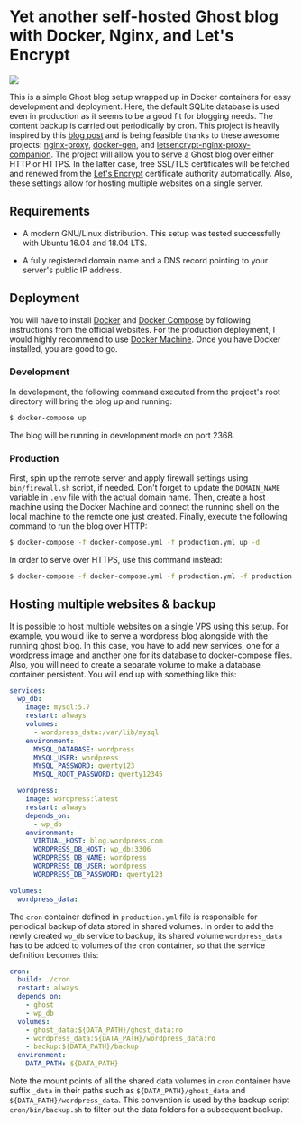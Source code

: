 # Yet another self-hosted Ghost blog with Docker, Nginx, and Let's Encrypt

![](../assets/ghost_docker_nginx.png?raw=true)

This is a simple Ghost blog setup wrapped up in Docker containers for easy development and deployment. Here, the default SQLite database is used even in production as it seems to be a good fit for blogging needs. The content backup is carried out periodically by cron. This project is heavily inspired by this [blog post](https://www.metamost.com/ghost-docker-setup/) and is being feasible thanks to these awesome projects: [nginx-proxy](https://github.com/jwilder/nginx-proxy), [docker-gen](https://github.com/jwilder/docker-gen), and [letsencrypt-nginx-proxy-companion](https://github.com/JrCs/docker-letsencrypt-nginx-proxy-companion). The project will allow you to serve a Ghost blog over either HTTP or HTTPS. In the latter case, free SSL/TLS certificates will be fetched and renewed from the [Let's Encrypt](https://letsencrypt.org/) certificate authority automatically. Also, these settings allow for hosting multiple websites on a single server.

## Requirements

* A modern GNU/Linux distribution. This setup was tested successfully with Ubuntu 16.04 and 18.04 LTS.

* A fully registered domain name and a DNS record pointing to your server's public IP address.

## Deployment

You will have to install [Docker](https://docs.docker.com/install/linux/docker-ce/ubuntu/) and [Docker Compose](https://docs.docker.com/compose/install/) by following instructions from the official websites. For the production deployment, I would highly recommend to use [Docker Machine](https://docs.docker.com/machine/install-machine/). Once you have Docker installed, you are good to go.

### Development

In development, the following command executed from the project's root directory will bring the blog up and running:
```bash
$ docker-compose up
```
The blog will be running in development mode on port 2368.

### Production

First, spin up the remote server and apply firewall settings using `bin/firewall.sh` script, if needed. Don't forget to update the `DOMAIN_NAME` variable in `.env` file with the actual domain name. Then, create a host machine using the Docker Machine and connect the running shell on the local machine to the remote one just created. Finally, execute the following command to run the blog over HTTP:
```bash
$ docker-compose -f docker-compose.yml -f production.yml up -d
```
In order to serve over HTTPS, use this command instead:
```bash
$ docker-compose -f docker-compose.yml -f production.yml -f production.https.yml up -d
```

## Hosting multiple websites & backup

It is possible to host multiple websites on a single VPS using this setup. For example, you would like to serve a wordpress blog alongside with the running ghost blog. In this case, you have to add new services, one for a wordpress image and another one for its database to docker-compose files. Also, you will need to create a separate volume to make a database container persistent. You will end up with something like this:
```yaml
services:
  wp_db:
    image: mysql:5.7
    restart: always
    volumes:
      - wordpress_data:/var/lib/mysql
    environment:
      MYSQL_DATABASE: wordpress
      MYSQL_USER: wordpress
      MYSQL_PASSWORD: qwerty123
      MYSQL_ROOT_PASSWORD: qwerty12345

  wordpress:
    image: wordpress:latest
    restart: always
    depends_on:
      - wp_db
    environment:
      VIRTUAL_HOST: blog.wordpress.com
      WORDPRESS_DB_HOST: wp_db:3306
      WORDPRESS_DB_NAME: wordpress
      WORDPRESS_DB_USER: wordpress
      WORDPRESS_DB_PASSWORD: qwerty123

volumes:
  wordpress_data:
```
The `cron` container defined in `production.yml` file is responsible for periodical backup of data stored in shared volumes. In order to add the newly created `wp_db` service to backup, its shared volume `wordpress_data` has to be added to volumes of the `cron` container, so that the service definition becomes this:
```yaml
cron:
  build: ./cron
  restart: always
  depends_on:
    - ghost
    - wp_db
  volumes:
    - ghost_data:${DATA_PATH}/ghost_data:ro
    - wordpress_data:${DATA_PATH}/wordpress_data:ro
    - backup:${DATA_PATH}/backup
  environment:
    DATA_PATH: ${DATA_PATH}
```
Note the mount points of all the shared data volumes in `cron` container have suffix `_data` in their paths such as `${DATA_PATH}/ghost_data` and `${DATA_PATH}/wordpress_data`. This convention is used by the backup script `cron/bin/backup.sh` to filter out the data folders for a subsequent backup.

